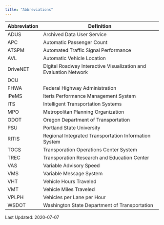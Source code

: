 ```yaml
---
title: "Abbreviations"
---
```

| Abbreviation | Definition |
|---|---|
| ADUS | Archived Data User Service |
| APC | Automatic Passenger Count |
| ATSPM | Automated Traffic Signal Performance |
| AVL | Automatic Vehicle Location |
| DriveNET | Digital Roadway Interactive Visualization and Evaluation Network |
| DCU | |
| FHWA | Federal Highway Administration |
| iPeMS |Iteris Performance Management System |
| ITS | Intelligent Transportation Systems |
| MPO | Metropolitan Planning Organization |
| ODOT | Oregon Department of Transportation |
| PSU | Portland State University |
| RITIS | Regional Integrated Transportation Information System |
| TOCS | Transporation Operations Center System |
| TREC | Transporation Research and Education Center |
| VAS | Variable Advisory Speed |
| VMS | Variable Message System |
| VHT | Vehicle Hours Traveled |
| VMT | Vehicle Miles Traveled |
| VPLPH | Vehicles per Lane per Hour |
| WSDOT | Washington State Department of Transportation |

Last Updated: 2020-07-07

